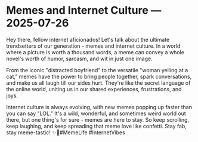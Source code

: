 # Memes and Internet Culture — 2025-07-26

Hey there, fellow internet aficionados! Let's talk about the ultimate trendsetters of our generation - memes and internet culture. In a world where a picture is worth a thousand words, a meme can convey a whole novel's worth of humor, sarcasm, and wit in just one image.

From the iconic "distracted boyfriend" to the versatile "woman yelling at a cat," memes have the power to bring people together, spark conversations, and make us all laugh till our sides hurt. They're like the secret language of the online world, uniting us in our shared experiences, frustrations, and joys.

Internet culture is always evolving, with new memes popping up faster than you can say "LOL." It's a wild, wonderful, and sometimes weird world out there, but one thing's for sure - memes are here to stay. So keep scrolling, keep laughing, and keep spreading that meme love like confetti. Stay fab, stay meme-tastic! ✨📱#MemeLife #InternetVibes
